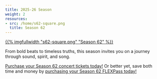```yaml
---
title: 2025-26 Season
weight: 2
resources:
- src: /home/s62-square.png
  title: Season 62
---
```


<a href="/concerts/">{{% imgfullwidth "s62-square.png" "Season 62" %}}</a>

From bold beats to timeless truths, this season invites you on a journey through sound, spirit, and song.

<a href="/concerts/">Purchase your Season 62 concert tickets today!</a> Or better yet, save both time and money by <a href="https://scholacantorumsv.ludus.com/embed/passes.php?widget=1">purchasing your Season 62 FLEXPass today!</a>
